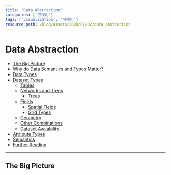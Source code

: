 ```yaml
---
title: "Data Abstraction"
categories: ['可视化']
tags: ['visualization', '可视化']
resource_path: /blog/assets/2020/07/02/data_abstraction
---
```


Data Abstraction
===

* [The Big Picture](#the-big-picture)
* [Why do Data Semantics and Types Matter?](#why-do-data-semantics-and-types-matter?)
* [Data Types](#data-types)
* [Dataset Types](#dataset-types)
    * [Tables](#tables)
    * [Networks and Trees](networks-and-trees)
        * [Trees](#trees)
    * [Fields](#fields)
        * [Spatial Fields](#spatial-fields)
        * [Grid Types](#gird-types)
    * [Geometry](#geometry)
    * [Other Combinations](#other-combinations)
    * [Dataset Avaiability](#dataset-Availability)
* [Attribute Types](#attribute-types)
* [Semantics](#semantics)
* [Further Reading](#further-reading)

---

The Big Picture
---

